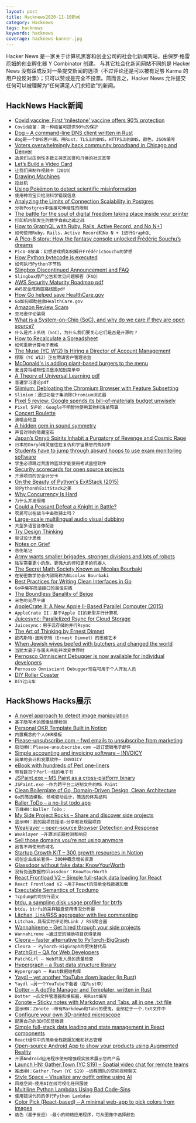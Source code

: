 ```yaml
---
layout: post
title: Hacknews2020-11-10新闻
category: Hacknews
tags: hacknews
keywords: hacknews
coverage: hacknews-banner.jpg
---
```


Hacker News 是一家关于计算机黑客和创业公司的社会化新闻网站，由保罗·格雷厄姆的创业孵化器 Y Combinator 创建。
与其它社会化新闻网站不同的是 Hacker News 没有踩或反对一条提交新闻的选项（不过评论还是可以被有足够 Karma 的用户投反对票）；只可以赞或是完全不投票。简而言之，Hacker News 允许提交任何可以被理解为“任何满足人们求知欲”的新闻。

## HackNews Hack新闻


- [Covid vaccine: First ‘milestone’ vaccine offers 90% protection](https://www.bbc.co.uk/news/health-54873105)
- `Covid疫苗：第一种疫苗可提供90％的保护`
- [Dog – A command-line DNS client written in Rust](https://github.com/ogham/dog)
- `dog是一个DNS客户端，用Rust，TLS上的DNS，HTTPS上的DNS，颜色，JSON编写`
- [Voters overwhelmingly back community broadband in Chicago and Denver](https://www.vice.com/en/article/xgzxvz/voters-overwhelmingly-back-community-broadband-in-chicago-and-denver)
- `选民们以压倒性多数支持芝加哥和丹佛的社区宽带`
- [Let’s Build a Video Card](https://eater.net/vga)
- `让我们来制作视频卡（2019）`
- [Drawing Machines](https://drawingmachines.org)
- `拉丝机`
- [Using Pokémon to detect scientific misinformation](https://www.the-scientist.com/critic-at-large/opinion-using-pokmon-to-detect-scientific-misinformation-68098)
- `使用神奇宝贝检测科学错误信息`
- [Analyzing the Limits of Connection Scalability in Postgres](https://techcommunity.microsoft.com/t5/azure-database-for-postgresql/analyzing-the-limits-of-connection-scalability-in-postgres/ba-p/1757266)
- `分析Postgres中连接可伸缩性的限制`
- [The battle for the soul of digital freedom taking place inside your printer](https://www.eff.org/deeplinks/2020/11/ink-stained-wretches-battle-soul-digital-freedom-taking-place-inside-your-printer)
- `打印机内部发生的数字自由之魂之战`
- [How to GraphQL with Ruby, Rails, Active Record, and No N+1](https://evilmartians.com/chronicles/how-to-graphql-with-ruby-rails-active-record-and-no-n-plus-one)
- `如何使用Ruby，Rails，Active Record和No N + 1进行GraphQL`
- [A Pico-8 story: How the fantasy console unlocked Frédéric Souchu’s dreams](https://nanark.medium.com/a-pico-8-story-how-the-fantasy-console-unlocked-frédéric-souchus-dreams-56bce77bcdc5)
- `Pico-8故事：幻想游戏机如何解开FrédéricSouchu的梦想`
- [How Python bytecode is executed](https://tenthousandmeters.com/blog/python-behind-the-scenes-4-how-python-bytecode-is-executed/)
- `如何执行Python字节码`
- [Slingbox Discontinued Announcement and FAQ](https://www.slingbox.com/discontinued)
- `Slingbox停产公告和常见问题解答（FAQ）`
- [AWS Security Maturity Roadmap pdf](https://summitroute.com/downloads/aws_security_maturity_roadmap-Summit_Route.pdf)
- `AWS安全成熟度路线图pdf`
- [How Go helped save HealthCare.gov](https://changelog.com/gotime/154)
- `Go如何帮助拯救HealthCare.gov`
- [Amazon Review Scam](https://twitter.com/cperciva/status/1325882623424565248)
- `亚马逊评论骗局`
- [What is a System-on-Chip (SoC), and why do we care if they are open source?](https://www.bunniestudios.com/blog/?p=5971)
- `什么是片上系统（SoC），为什么我们要关心它们是否是开源的？`
- [How to Recalculate a Spreadsheet](https://lord.io/blog/2020/spreadsheets/)
- `如何重新计算电子表格`
- [The Muse (YC W12) Is Hiring a Director of Account Management](https://www.themuse.com/jobs/themuse/director-account-management#)
- `缪斯（YC W12）正在聘请客户管理总监`
- [McDonald's is adding plant-based burgers to the menu](https://www.usatoday.com/story/money/food/2020/11/09/mcplant-mcdonalds-plant-based-burger-crispy-chicken-sandwich/6187977002/)
- `麦当劳将植物性汉堡添加到菜单中`
- [A Theory of Universal Learning pdf](https://web.math.princeton.edu/~rvan/tri201106.pdf)
- `普遍学习理论pdf`
- [Slimium: Debloating the Chromium Browser with Feature Subsetting](https://dl.acm.org/doi/pdf/10.1145/3372297.3417866)
- `Slimium：通过功能子集消除Chromium浏览器`
- [Pixel 5 review: Google spends its bill-of-materials budget unwisely](https://arstechnica.com/?p=1714684)
- `Pixel 5评论：Google不明智地使用其物料清单预算`
- [Concert Roulette](https://roulette.alternativeclassical.co.uk/)
- `演唱会轮盘`
- [A hidden gem in sound symmetry](https://soundshader.github.io/hn/acf/index.html)
- `声音对称的隐藏宝石`
- [Japan’s Onryō Spirits Inhabit a Purgatory of Revenge and Cosmic Rage](https://www.atlasobscura.com/articles/monster-mythology-onryo)
- `日本的Onryō精灵居住在复仇和宇宙暴怒的炼狱中`
- [Students have to jump through absurd hoops to use exam monitoring software](https://www.vice.com/en/article/88anxg/students-have-to-jump-through-absurd-hoops-to-use-exam-monitoring-software)
- `学生必须跳过荒唐的篮球才能使用考试监控软件`
- [Security scorecards for open source projects](https://opensource.googleblog.com/2020/11/security-scorecards-for-open-source.html)
- `开源项目的安全计分卡`
- [On the Beauty of Python's ExitStack (2015)](https://www.rath.org/on-the-beauty-of-pythons-exitstack.html)
- `论Python的ExitStack之美`
- [Why Concurrency Is Hard](https://medium.com/oreillymedia/why-concurrency-is-hard-f93104cad54b)
- `为什么并发很难`
- [Could a Peasant Defeat a Knight in Battle?](https://www.medievalists.net/2020/11/peasant-knight-battle/)
- `农民可以在战斗中击败骑士吗？`
- [Large-scale multilingual audio visual dubbing](https://arxiv.org/abs/2011.03530)
- `大型多语言音像配音`
- [Try Design Thinking](https://garybasin.com/try-design-thinking/)
- `尝试设计思维`
- [Notes on Grief](https://www.newyorker.com/culture/personal-history/notes-on-grief)
- `悲伤笔记`
- [Army wants smaller brigades, stronger divisions and lots of robots](https://breakingdefense.com/2020/11/army-wants-smaller-brigades-stronger-divisions-lots-of-robots/)
- `陆军需要更小的旅，更强大的师和更多的机器人`
- [The Secret Math Society Known as Nicolas Bourbaki](https://www.quantamagazine.org/inside-the-secret-math-society-known-as-nicolas-bourbaki-20201109/)
- `在秘密数学协会内部简称为Nicolas Bourbaki`
- [Best Practices for Writing Clean Interfaces in Go](https://qvault.io/2020/03/15/best-practices-for-writing-clean-interfaces-in-go/)
- `Go中编写简洁接口的最佳实践`
- [The Boundless Banality of Beige](https://commonedge.org/the-boundless-banality-of-beige-a-rant/)
- `米色的无尽平庸`
- [AppleCrate II: A New Apple II-Based Parallel Computer (2015)](http://michaeljmahon.com/AppleCrateII.html)
- `AppleCrate II：基于Apple II的新型并行计算机`
- [Juicesync: Parallelized Rsync for Cloud Storage](https://github.com/juicedata/juicesync)
- `Juicesync：用于云存储的并行Rsync`
- [The Art of Thinking by Ernest Dimnet](http://gutenberg.net.au/ebooks14/1400451h.html)
- `欧内斯特·迪姆奈特（Ernest Dimnet）的思维艺术`
- [When Jewish wives beefed with butchers and changed the world](https://www.zocalopublicsquare.org/2020/11/05/the-great-kosher-meat-war-of-1902/ideas/essay/)
- `当犹太妻子与屠夫共处并改变世界时`
- [Pernosco Omniscient Debugger is now available for individual developers](https://pernos.co/?)
- `Pernosco Omniscient Debugger现在可用于个人开发人员`
- [DIY Roller Coaster](https://www.nytimes.com/2020/11/07/at-home/diy-roller-coaster.html)
- `DIY过山车`


## HackShows Hacks展示

- [ A novel approach to detect image manipulation](https://github.com/dennis-tra/image-stego)
- `基于隐写术的图像处理检测`
- [ Personal OKR Template Built in Notion](https://rohitgupta.site/OKR-2021-f4c8acc86da24b278048b02158eafc32)
- `内置概念的个人OKR模板`
- [ Please-unsubscribe.com – fwd emails to unsubscribe from marketing](https://please-unsubscribe.com)
- `启动HN：Please-unsubscribe.com –退订营销电子邮件`
- [ Simple accounting and invoicing software – INVOICY](https://invoicy.io/)
- `简单的会计和发票软件– INVOICY`
- [ eBook with hundreds of Perl one-liners](https://learnbyexample.github.io/learn_perl_oneliners/one-liner-introduction.html)
- `带有数百个Perl一线的电子书`
- [ JSPaint.exe – MS Paint as a cross-platform binary](https://github.com/c9fe/jspaint.exe)
- `JSPaint.exe –作为跨平台二进制文件的MS Paint`
- [ Clean Boilerplate of Go, Domain-Driven Design, Clean Architecture](https://github.com/resotto/goilerplate)
- `Go的简洁模板，领域驱动设计，简洁的体系结构`
- [ Baller ToDo – a no-list todo app](https://ballertodo.com/)
- `节目HN：Baller ToDo；`
- [ My Side Project Rocks – Share and discover side projects](https://mysideproject.rocks)
- `显示HN：我的副项目摇滚–分享和发现副项目`
- [ Weaklayer – open-source Browser Detection and Response](https://weaklayer.com)
- `Weaklayer –开源浏览器检测和响应`
- [ Sell those domains you’re not using anymore](https://nicenames.org)
- `出售不再使用的域名`
- [ Startup Growth KIT – 300 growth resources in Notion](https://startupgrow.co/)
- `初创企业成长套件– 300种概念增长资源`
- [ Glassdoor without fake data: KnowYourWorth](https://knowyourworth.site/)
- `没有伪造数据的Glassdoor：KnowYourWorth`
- [ React Frontload V2 – Simple full-stack data loading for React](https://davnicwil.com/react-frontload)
- `React Frontload V2 –用于React的简单全栈数据加载`
- [ Executable Semantics of Tcpdump](https://gitlab.com/niksu/caper)
- `Tcpdump的可执行语义`
- [ btdu, a sampling disk usage profiler for btrfs](https://github.com/CyberShadow/btdu)
- `btdu，btrfs的采样磁盘使用情况分析器`
- [ Litchan, Link/RSS aggregator with live commenting](https://litchan.com)
- `Litchan，具有实时评论的Link / RSS聚合器`
- [ Wannahireme – Get hired through your side projects](https://wannahireme.com/)
- `Wannahireme –通过您的辅助项目获得录用`
- [ Cleora – faster alternative to PyTorch-BigGraph](https://github.com/Synerise/cleora)
- `Cleora – PyTorch-BigGraph的更快替代品`
- [ PatchGirl – QA for Web Developers](https://patchgirl.io/)
- `PatchGirl – Web开发人员的质量检查`
- [ Hypergraph – a Rust data structure library](https://crates.io/crates/hypergraph)
- `Hypergraph – Rust数据结构库`
- [ Yaydl – yet another YouTube down loader (in Rust)](https://github.com/dertuxmalwieder/yaydl)
- `Yaydl –另一个YouTube下载者（在Rust中）`
- [ Dotter – A dotfile Manager and Templater, written in Rust](https://github.com/SuperCuber/dotter)
- `Dotter –点文件管理器和模板器，用Rust编写`
- [ Zonote – Sticky notes with Markdown and Tabs, all in one .txt file](https://github.com/zonetti/zonote)
- `显示HN：Zonote –带有Markdown和Tabs的便笺，全部位于一个.txt文件中`
- [ Configure your own 3D-printed microscope](https://microscope-stls.openflexure.org/)
- `配置自己的3D打印显微镜`
- [ Simple full-stack data loading and state management in React components](https://github.com/davnicwil/react-frontload)
- `React组件中的简单全栈数据加载和状态管理`
- [ Open-source Android App to show your products using Augmented Reality](https://github.com/shashank-yadav/glimpse-android/tree/master)
- `开源Android应用程序使用增强现实技术展示您的产品`
- [Launch HN: Gather.Town (YC S19) – Spatial video chat for remote teams](https://gather.town/?ref=hn)
- `推出HN：Gather.Town（YC S19）–远程团队的空间视频聊天`
- [ Style Space – Visualize any outfit online using AI](https://apps.apple.com/us/app/style-space/id1535818149)
- `风格空间–使用AI在线可视化任何服装`
- [ Multiline Python Lambdas Using Bad Code-Sins](https://github.com/j6k4m8/fonc)
- `使用错误代码的多行Python Lambdas`
- [ Color Pick (React-based) – A minimal web-app to pick colors from images](https://github.com/AbubakerSaeed/color-pick)
- `选色（基于反应）–最小的网络应用程序，可从图像中选择颜色`


